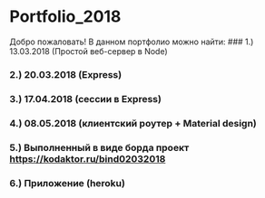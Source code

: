 <h1>Portfolio_2018</h1>
Добро пожаловать!
В данном портфолио можно найти:
### 1.) 13.03.2018  (Простой веб-сервер в Node)

### 2.) 20.03.2018 (Express)

### 3.) 17.04.2018 (сессии в Express)

### 4.) 08.05.2018 (клиентский роутер + Material design)

### 5.) Выполненный в виде борда проект https://kodaktor.ru/bind02032018

### 6.) Приложение (heroku)
